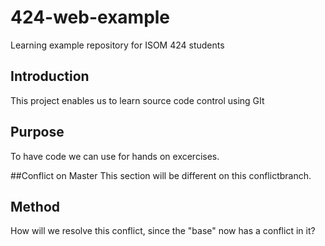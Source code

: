 # 424-web-example
Learning example repository for ISOM 424 students

## Introduction
This project enables us to learn source code control using GIt

## Purpose
To have code we can use for hands on excercises.

##Conflict on Master
This section will be different on this conflictbranch.

## Method
How will we resolve this conflict, since the "base" now has a conflict in it?
